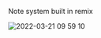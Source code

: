Note system built in remix

![2022-03-21 09 59 10](https://user-images.githubusercontent.com/5014187/159276915-28dff091-9cf8-42b5-9d16-abb7d51d67c0.gif)
